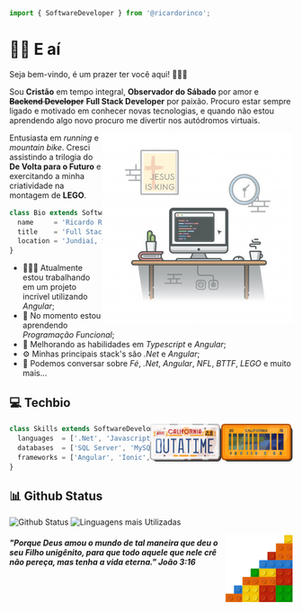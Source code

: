 ```js
import { SoftwareDeveloper } from '@ricardorinco';
```

# 👋🏻 E aí

Seja bem-vindo, é um prazer ter você aqui! 👨🏻‍🦲

Sou **Cristão** em tempo integral, **Observador do Sábado** por amor e ~~**Backend Developer**~~ **Full Stack Developer** por paixão. Procuro estar sempre ligado e motivado em conhecer novas tecnologias, e quando não estou aprendendo algo novo procuro me divertir nos autódromos virtuais.

<img align="right" alt="Desk Setup" src="https://github.com/ricardorinco/ricardorinco/blob/master/imgs/desk-setup.png?raw=true" width="338" height="338" />

Entusiasta em *running* e *mountain bike*. Cresci assistindo a trilogia do **De Volta para o Futuro** e exercitando a minha criatividade na montagem de **LEGO**.

```js
class Bio extends SoftwareDeveloper {
  name     = 'Ricardo Rinco';
  title    = 'Full Stack Software Developer';
  location = 'Jundiaí, SP';
}
```

- 👨🏻‍💻 Atualmente estou trabalhando em um projeto incrível utilizando *Angular*;
- 🌱 No momento estou aprendendo *Programação Funcional*;
- 🏹 Melhorando as habilidades em *Typescript* e *Angular*;
- ⚙️ Minhas principais stack's são *.Net* e *Angular*;
- 💬 Podemos conversar sobre *Fé*, *.Net*, *Angular*, *NFL*, *BTTF*, *LEGO* e muito mais...

## 💻 Techbio

<img align="right" alt="Delorean Plate - 15" src="https://github.com/ricardorinco/ricardorinco/blob/master/imgs/bttf-plate-15.png?raw=true" width="127" height="67" />
<img align="right" alt="Delorean Plate - 86" src="https://github.com/ricardorinco/ricardorinco/blob/master/imgs/bttf-plate-86.png?raw=true" width="127" height="67" />

```js
class Skills extends SoftwareDeveloper {
  languages  = ['.Net', 'Javascript', 'TypeScript'];
  databases  = ['SQL Server', 'MySQL', 'MongoDB', 'SQLite'];
  frameworks = ['Angular', 'Ionic', 'Xamarin'];
}
```

## 📊 Github Status
![Github Status](https://github-readme-stats.vercel.app/api?username=RicardoRinco&show_icons=true&hide_rank=true&custom_title=Github%20Status&theme=vue)
![Linguagens mais Utilizadas](https://github-readme-stats.anuraghazra1.vercel.app/api/top-langs/?username=RicardoRinco&layout=compact&custom_title=Linguagens%20mais%20Utilizadas&theme=vue)

<img align="right" alt="Lego Bricks" src="https://github.com/ricardorinco/ricardorinco/blob/master/imgs/bricks-lego.png?raw=true" width="120" height="120" />

##### "Porque Deus amou o mundo de tal maneira que deu o seu Filho unigênito, para que todo aquele que nele crê não pereça, mas tenha a vida eterna." João 3:16
